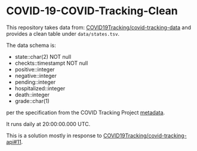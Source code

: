 # COVID-19-COVID-Tracking-Clean

This repository takes data from: [COVID19Tracking/covid-tracking-data](https://github.com/COVID19Tracking/covid-tracking-data) and provides
a clean table under `data/states.tsv`.

The data schema is:
- state::char(2) NOT null
- checkts::timestampt NOT null
- positive::integer
- negative::integer
- pending::integer
- hospitalized::integer
- death::integer
- grade::char(1)

per the specification from the COVID Tracking Project [metadata](https://covidtracking.com/about-tracker).

It runs daily at 20:00:00.000 UTC.

This is a solution mostly in response to [COVID19Tracking/covid-tracking-api#11](https://github.com/COVID19Tracking/covid-tracking-api/issues/11).
